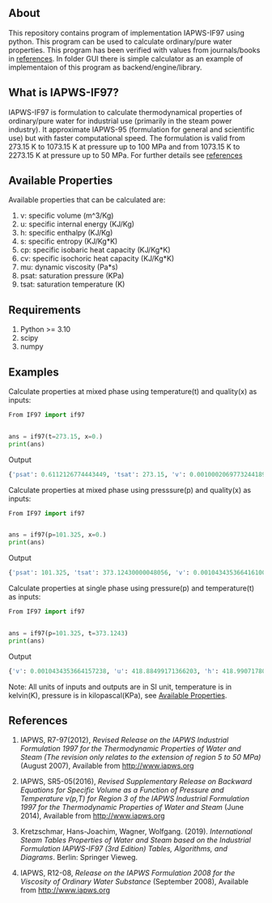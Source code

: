 ## About
This repository contains program of implementation IAPWS-IF97 using python. This program can be used to calculate ordinary/pure water properties. This program has been verified with values from journals/books in [references](#References). In folder GUI there is simple calculator as an example of implementaion of this program as backend/engine/library.

## What is IAPWS-IF97?
IAPWS-IF97 is formulation to calculate thermodynamical properties of ordinary/pure water for industrial use (primarily in the steam power industry). It approximate IAPWS-95 (formulation for general and scientific use) but with faster computational speed. The formulation is valid from 273.15 K to 1073.15 K at pressure up to 100 MPa and from 1073.15 K to 2273.15 K at pressure up to 50 MPa. For further details see [references](#References)

## Available Properties
Available properties that can be calculated are:

1. v: specific volume (m^3/Kg)
2. u: specific internal energy (KJ/Kg)
3. h: specific enthalpy (KJ/Kg)
4. s: specific entropy (KJ/Kg*K)
5. cp: specific isobaric heat capacity (KJ/Kg*K)
6. cv: specific isochoric heat capacity (KJ/Kg*K)
7. mu: dynamic viscosity (Pa*s)
8. psat: saturation pressure (KPa)
9. tsat: saturation temperature (K)

## Requirements
1. Python >= 3.10
2. scipy
3. numpy

## Examples
Calculate properties at mixed phase using temperature(t) and quality(x) as inputs:

```Python
From IF97 import if97


ans = if97(t=273.15, x=0.)
print(ans)
```

Output
```Python
{'psat': 0.6112126774443449, 'tsat': 273.15, 'v': 0.0010002069773244189, 'u': -0.04219916517226274, 's': -0.00015454959194117582, 'h': -0.04158782598765377, 'cp': 4.219933568165597, 'cv': 4.217446063578165}
```

Calculate properties at mixed phase using presssure(p) and quality(x) as inputs:

```Python
From IF97 import if97


ans = if97(p=101.325, x=0.)
print(ans)
```

Output
```Python
{'psat': 101.325, 'tsat': 373.12430000048056, 'v': 0.0010434353664161007, 'u': 418.8849917156877, 's': 1.3067239783648374, 'h': 418.99071780418984, 'cp': 4.216612690426814, 'cv': 3.7678305778810395}
```

Calculate properties at single phase using pressure(p) and temperature(t) as inputs:

```Python
From IF97 import if97


ans = if97(p=101.325, t=373.1243)
print(ans)
```

Output
```Python
{'v': 0.0010434353664157238, 'u': 418.88499171366203, 'h': 418.9907178021641, 's': 1.306723978359408, 'cv': 3.7678305778834753, 'cp': 4.216612690426204}
```

Note: All units of inputs and outputs are in SI unit, temperature is in kelvin(K), pressure is in kilopascal(KPa), see [Available Properties](#Available-Properties).

## References
1. IAPWS, R7-97(2012), *Revised Release on the IAPWS Industrial Formulation 1997 for the Thermodynamic Properties of Water and Steam (The revision only relates to the extension of region 5 to 50 MPa)* (August 2007), Available from http://www.iapws.org

2. IAPWS, SR5-05(2016), *Revised Supplementary Release on Backward Equations for Specific Volume as a Function of Pressure and Temperature v(p,T) for Region 3 of the IAPWS Industrial Formulation 1997 for the Thermodynamic Properties of Water and Steam* (June 2014), Available from http://www.iapws.org

3. Kretzschmar, Hans-Joachim, Wagner, Wolfgang. (2019). *International Steam Tables Properties of Water and Steam based on the Industrial Formulation IAPWS-IF97 (3rd Edition) Tables, Algorithms, and Diagrams*. Berlin: Springer Vieweg.

4. IAPWS, R12-08, *Release on the IAPWS Formulation 2008 for the Viscosity of Ordinary Water Substance* (September 2008), Available from http://www.iapws.org
